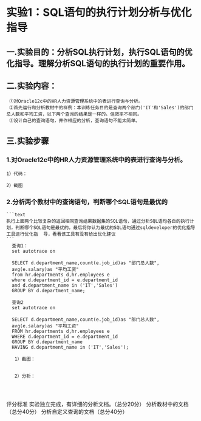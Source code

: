 # 实验1：SQL语句的执行计划分析与优化指导

## 一.实验目的：分析SQL执行计划，执行SQL语句的优化指导。理解分析SQL语句的执行计划的重要作用。

## 二.实验内容：
     ①对Oracle12c中的HR人力资源管理系统中的表进行查询与分析。
     ②首先运行和分析教材中的样例：本训练任务目的是查询两个部门('IT'和'Sales')的部门总人数和平均工资，以下两个查询的结果是一样的。但效率不相同。
     ③设计自己的查询语句，并作相应的分析，查询语句不能太简单。

## 三.实验步骤
### 1.对Oracle12c中的HR人力资源管理系统中的表进行查询与分析。
    1）代码：
    
    2）截图
    
### 2.分析两个教材中的查询语句，判断哪个SQL语句是最优的 
    ```text
    执行上面两个比较复杂的返回相同查询结果数据集的SQL语句，通过分析SQL语句各自的执行计划，判断哪个SQL语句是最优的。最后将你认为最优的SQL语句通过sqldeveloper的优化指导工具进行优化指  导，看看该工具有没有给出优化建议
    ```
      查询1：
      set autotrace on

      SELECT d.department_name,count(e.job_id)as "部门总人数",
      avg(e.salary)as "平均工资"
      from hr.departments d,hr.employees e
      where d.department_id = e.department_id
      and d.department_name in ('IT','Sales')
      GROUP BY d.department_name;

      查询2
      set autotrace on

      SELECT d.department_name,count(e.job_id)as "部门总人数",
      avg(e.salary)as "平均工资"
      FROM hr.departments d,hr.employees e
      WHERE d.department_id = e.department_id
      GROUP BY d.department_name
      HAVING d.department_name in ('IT','Sales');
      
   ```text
      1）截图：
      
      
      2）分析：
      
      
      
   ```




评分标准
实验独立完成，有详细的分析文档。（总分20分）
分析教材中的文档（总分40分）
分析自定义查询的文档（总分40分）
